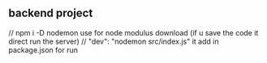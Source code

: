 ## backend project
// npm i -D nodemon use for node modulus download (if u save the code it direct run the server)
// "dev": "nodemon src/index.js" it add in package.json for run